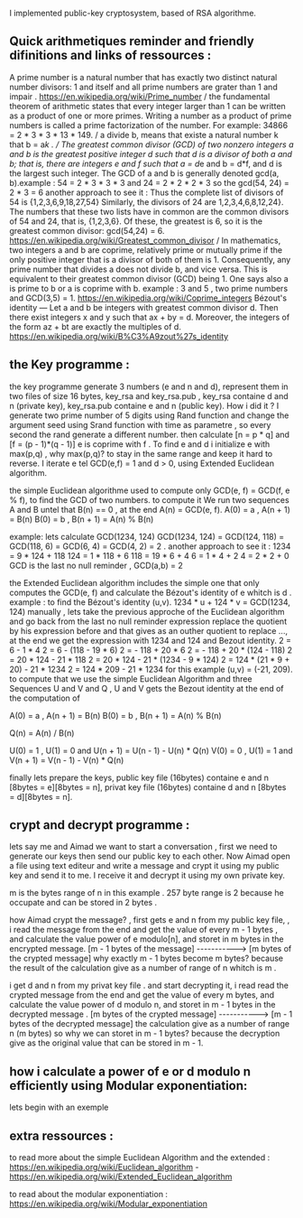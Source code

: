 I implemented public-key cryptosystem, based of RSA algorithme.

## Quick arithmetiques reminder and friendly difinitions and links of ressources :
A prime number is a natural number that has exactly two distinct natural number divisors: 1 and itself and all prime numbers are grater than 1 and impair . https://en.wikipedia.org/wiki/Prime_number
/ the fundamental theorem of arithmetic states that every integer larger than 1 can be written as a product of one or more primes. Writing a number as a product of prime numbers is called a prime factorization of the number. For example: 34866 = 2 * 3 * 3 * 13 * 149.
/ a divide b, means that existe a natural number k that b = a*k .
/ The greatest common divisor (GCD) of two nonzero integers a and b is the greatest positive integer d such that d is a divisor of both a and b; that is, there are integers e and f such that a = d*e and b = d*f, and d is the largest such integer. The GCD of a and b is generally denoted gcd(a, b).example :
54 = 2 * 3 * 3 * 3 and 24 = 2 * 2 * 2 * 3 so the gcd(54, 24) = 2 * 3 = 6
another approach to see it :
Thus the complete list of divisors of 54 is {1,2,3,6,9,18,27,54} Similarly, the divisors of 24 are 1,2,3,4,6,8,12,24}. The numbers that these two lists have in common are the common divisors of 54 and 24, that is, {1,2,3,6}.
Of these, the greatest is 6, so it is the greatest common divisor: gcd(54,24) = 6.
https://en.wikipedia.org/wiki/Greatest_common_divisor
/ In mathematics, two integers a and b are coprime, relatively prime or mutually prime if the only positive integer that is a divisor of both of them is 1. Consequently, any prime number that divides a does not divide b, and vice versa. This is equivalent to their greatest common divisor (GCD) being 1. One says also a is prime to b or a is coprime with b. example :
3 and 5 , two prime numbers and GCD(3,5) = 1.
https://en.wikipedia.org/wiki/Coprime_integers
Bézout's identity — Let a and b be integers with greatest common divisor d. Then there exist integers x and y such that ax + by = d. Moreover, the integers of the form az + bt are exactly the multiples of d.
https://en.wikipedia.org/wiki/B%C3%A9zout%27s_identity

## the Key programme :
the key programme generate 3 numbers (e and n and d), represent them in two files of size 16 bytes, key_rsa and key_rsa.pub , key_rsa containe d and n (private key), key_rsa.pub containe e and n (public key).
How i did it ?
I generate two prime number of 5 digits using Rand function and change the argument seed using Srand function with time as parametre , so every second the rand generate a different number.
then calculate [n = p * q] and [f = (p - 1)*(q - 1)]
e is coprime with f . To find e and d i initialize e with max(p,q) , why max(p,q)? to stay in the same range and keep it hard to reverse. I iterate e tel GCD(e,f) = 1 and d > 0,  using Extended Euclidean algorithm.

the simple Euclidean algorithme used to compute only GCD(e, f) = GCD(f, e % f), to find the GCD of two numbers. to compute it We run two sequences A and B untel that B(n) == 0 , at the end A(n) = GCD(e, f).
A(0) = a , A(n + 1) = B(n)
B(0) = b , B(n + 1) = A(n) % B(n)

example: lets calculate GCD(1234, 124)
GCD(1234, 124) = GCD(124, 118) = GCD(118, 6) = GCD(6, 4) = GCD(4, 2) = 2 .
another approach to see it :
1234 = 9 * 124 + 118
124 = 1 * 118 + 6
118 = 19 * 6 + 4
6 = 1 * 4 + 2
4 = 2 * 2 + 0
GCD is the last no null reminder , GCD(a,b) = 2

the Extended Euclidean algorithm includes the simple one that only computes the GCD(e, f) and calculate the Bézout's identity of e whitch is d .
example :
to find the Bézout's identity (u,v). 1234 * u + 124 * v = GCD(1234, 124) manually , lets take the previous approche of the Euclidean algorithm and  go back from the last no null reminder expression replace the quotient by his expression before and that gives as an outher quotient to replace ..., at the end we get the expression with 1234 and 124 and Bezout identity.
2 = 6 - 1 * 4
2 = 6 - (118 - 19 * 6)
2 = - 118 + 20 * 6
2 = - 118 + 20 * (124 - 118)
2 = 20 * 124 - 21 * 118
2 = 20 * 124 - 21 * (1234 - 9 * 124)
2 = 124 * (21 * 9 + 20) - 21 * 1234
2 = 124 * 209 - 21 * 1234
for this example (u,v) = (-21, 209).
to compute that we use the simple Euclidean Algorithm and three Sequences U and V and Q , U and V gets the Bezout identity at the end of the computation of 

A(0) = a , A(n + 1) = B(n)
B(0) = b , B(n + 1) = A(n) % B(n)

Q(n) = A(n) / B(n)

U(0) = 1 , U(1) = 0 and U(n + 1) =  U(n - 1) - U(n) * Q(n)
V(0) = 0 , U(1) = 1 and V(n + 1) =  V(n - 1) - V(n) * Q(n)

finally lets prepare the keys, public key file (16bytes) containe e and n [8bytes = e][8bytes = n], 
                              privat key file (16bytes) containe d and n [8bytes = d][8bytes = n].

## crypt and decrypt programme : 
lets say me and Aimad we want to start a conversation , first we need to generate our keys then send our public key to each other. 
Now Aimad open a file using text editeur and write a message and crypt it using my public key and send it to me.
I receive it and decrypt it using my own private key.

m is the bytes range of n in this example . 257 byte range is 2 because he occupate and can be stored in 2 bytes .

how Aimad crypt the message? , first gets e and n from my public key file, , i read the message from the end and get the value of every m - 1 bytes , and calculate the value power of e modulo[n], and storet in m bytes in the encrypted message.
[m - 1 bytes of the message] -----------> [m bytes of the crypted message]
why exactly m - 1 bytes become m bytes? because the result of the calculation give as a number of range of n whitch is m .

i get d and n from my privat key file . and start decrypting it, i read read the crypted message from the end and get the value of every m bytes, and calculate the value power of d modulo n, and storet in m - 1 bytes in the decrypted message .
[m bytes of the crypted message] -----------> [m - 1 bytes of the decrypted message]
the calculation give as a number of range n (m bytes) so why we can storet in m - 1 bytes? because the decryption give as the original value that can be stored in m - 1.

## how i calculate a power of e or d modulo n efficiently using Modular exponentiation:
lets begin with an exemple 


## extra ressources :
to read more about the simple Euclidean Algorithm and the extended : https://en.wikipedia.org/wiki/Euclidean_algorithm - https://en.wikipedia.org/wiki/Extended_Euclidean_algorithm

to read about the modular exponentiation : https://en.wikipedia.org/wiki/Modular_exponentiation



